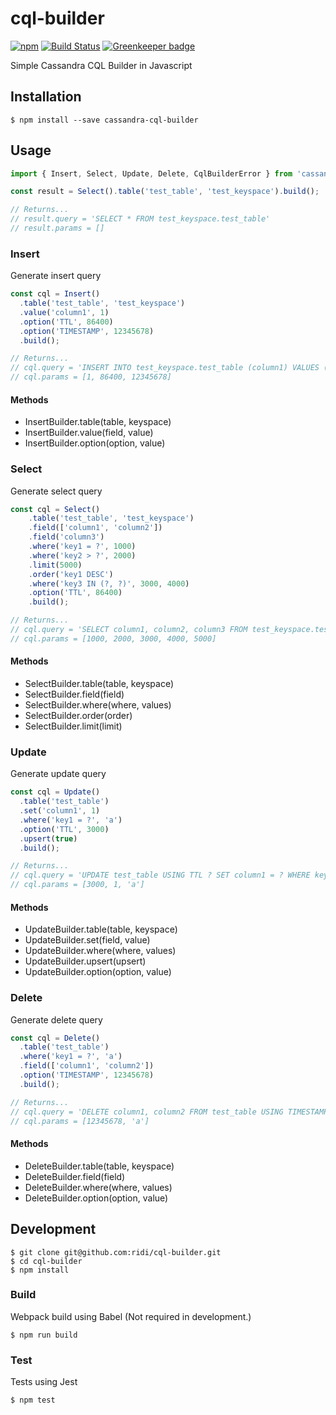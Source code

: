 # cql-builder

[![npm](https://img.shields.io/npm/v/@ridi/cql-builder.svg)](https://www.npmjs.com/package/@ridi/cql-builder)
[![Build Status](https://travis-ci.org/ridi/cql-builder.svg?branch=master)](https://travis-ci.org/ridi/cql-builder)
[![Greenkeeper badge](https://badges.greenkeeper.io/ridi/cql-builder.svg)](https://greenkeeper.io/)

Simple Cassandra CQL Builder in Javascript

## Installation

```
$ npm install --save cassandra-cql-builder
```

## Usage

```javascript
import { Insert, Select, Update, Delete, CqlBuilderError } from 'cassandra-cql-builder';

const result = Select().table('test_table', 'test_keyspace').build();

// Returns...
// result.query = 'SELECT * FROM test_keyspace.test_table'
// result.params = []
```

### Insert

Generate insert query

```javascript
const cql = Insert()
  .table('test_table', 'test_keyspace')
  .value('column1', 1)
  .option('TTL', 86400)
  .option('TIMESTAMP', 12345678)
  .build();

// Returns...
// cql.query = 'INSERT INTO test_keyspace.test_table (column1) VALUES (?) USING TTL ? AND TIMESTAMP ?'
// cql.params = [1, 86400, 12345678]
```

#### Methods

* InsertBuilder.table(table, keyspace)
* InsertBuilder.value(field, value)
* InsertBuilder.option(option, value)

### Select

Generate select query

```javascript
const cql = Select()
    .table('test_table', 'test_keyspace')
    .field(['column1', 'column2'])
    .field('column3')
    .where('key1 = ?', 1000)
    .where('key2 > ?', 2000)
    .limit(5000)
    .order('key1 DESC')
    .where('key3 IN (?, ?)', 3000, 4000)
    .option('TTL', 86400)
    .build();

// Returns...
// cql.query = 'SELECT column1, column2, column3 FROM test_keyspace.test_table WHERE key1 = ? AND key2 > ? AND key3 IN (?, ?) ORDER BY key1 DESC LIMIT ?'
// cql.params = [1000, 2000, 3000, 4000, 5000]
```

#### Methods

* SelectBuilder.table(table, keyspace)
* SelectBuilder.field(field)
* SelectBuilder.where(where, values)
* SelectBuilder.order(order)
* SelectBuilder.limit(limit)

### Update

Generate update query

```javascript
const cql = Update()
  .table('test_table')
  .set('column1', 1)
  .where('key1 = ?', 'a')
  .option('TTL', 3000)
  .upsert(true)
  .build();

// Returns...
// cql.query = 'UPDATE test_table USING TTL ? SET column1 = ? WHERE key1 = ?'
// cql.params = [3000, 1, 'a']
```

#### Methods

* UpdateBuilder.table(table, keyspace)
* UpdateBuilder.set(field, value)
* UpdateBuilder.where(where, values)
* UpdateBuilder.upsert(upsert)
* UpdateBuilder.option(option, value)

### Delete

Generate delete query

```javascript
const cql = Delete()
  .table('test_table')
  .where('key1 = ?', 'a')
  .field(['column1', 'column2'])
  .option('TIMESTAMP', 12345678)
  .build();

// Returns...
// cql.query = 'DELETE column1, column2 FROM test_table USING TIMESTAMP ? WHERE key1 = ?'
// cql.params = [12345678, 'a']
```
#### Methods

* DeleteBuilder.table(table, keyspace)
* DeleteBuilder.field(field)
* DeleteBuilder.where(where, values)
* DeleteBuilder.option(option, value)

## Development

```
$ git clone git@github.com:ridi/cql-builder.git
$ cd cql-builder
$ npm install
```

### Build

Webpack build using Babel (Not required in development.) 

```
$ npm run build
```

### Test

Tests using Jest

```
$ npm test
```
